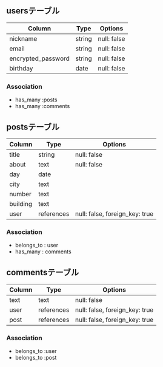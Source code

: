 ## usersテーブル

| Column              | Type      | Options     |
| ------------------- | --------- | ----------- |
| nickname            | string    | null: false |
| email               | string    | null: false |
| encrypted_password  | string    | null: false |
| birthday            | date      | null: false |

### Association

- has_many :posts
- has_many :comments

## postsテーブル

| Column         | Type            | Options                        |
| -------------- | --------------- | ------------------------------ |
| title          | string          | null: false                    |
| about          | text            | null: false                    |
| day            | date            |                                |
| city           | text            |                                |
| number         | text            |                                |
| building       | text            |                                |
| user           | references      | null: false, foreign_key: true |

### Association

- belongs_to : user
- has_many : comments

## commentsテーブル

| Column  | Type        | Options                         |
| ------- | ----------- | ------------------------------- |
| text    | text        | null: false                     |
| user    | references  | null: false, foreign_key: true  |
| post    | references  | null: false, foreign_key: true  |

### Association

- belongs_to :user
- belongs_to :post
